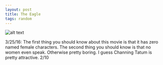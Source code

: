 ```yaml
---
layout: post
title: The Eagle
tags: random
---
```


![alt text](https://resizing.flixster.com/dLd6oRr6xNQ-HerZcQSkfs-Iy9c=/180x267/v1.bTsxMTE1NDMwMztqOzE3MDIyOzIwNDg7NDA1MDs2MDAw "The Eagle Poster")

3/25/16: The first thing you should know about this movie is that it has zero named female characters. The second thing you should know is that no women even speak. Otherwise pretty boring. I guess Channing Tatum is pretty attractive. 2/10
